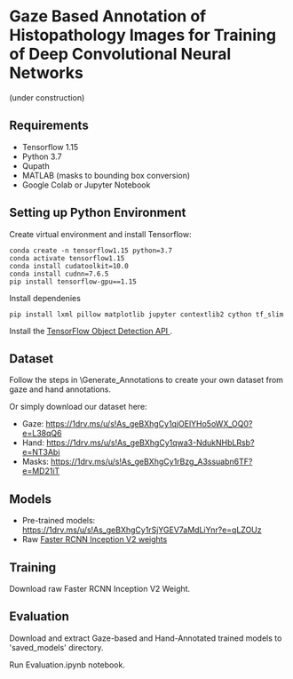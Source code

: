 # Gaze Based Annotation of Histopathology Images for Training of Deep Convolutional Neural Networks
(under construction)

## Requirements
- Tensorflow 1.15
- Python 3.7
- Qupath
- MATLAB (masks to bounding box conversion)
- Google Colab or Jupyter Notebook

## Setting up Python Environment
Create virtual environment and install Tensorflow:
```
conda create -n tensorflow1.15 python=3.7
conda activate tensorflow1.15
conda install cudatoolkit=10.0
conda install cudnn=7.6.5
pip install tensorflow-gpu==1.15
```
Install dependenies
```
pip install lxml pillow matplotlib jupyter contextlib2 cython tf_slim
```
Install the [TensorFlow Object Detection API ](https://github.com/tensorflow/models/blob/master/research/object_detection/g3doc/tf1.md).
## Dataset
Follow the steps in \Generate_Annotations to create your own dataset from gaze and hand annotations.

Or simply download our dataset here:

- Gaze: https://1drv.ms/u/s!As_geBXhgCy1qjOElYHo5oWX_OQ0?e=L38qQ6
- Hand: https://1drv.ms/u/s!As_geBXhgCy1qwa3-NdukNHbLRsb?e=NT3Abi
- Masks: https://1drv.ms/u/s!As_geBXhgCy1rBzg_A3ssuabn6TF?e=MD21iT

## Models
- Pre-trained models: https://1drv.ms/u/s!As_geBXhgCy1rSjYGEV7aMdLiYnr?e=qLZOUz
- Raw [Faster RCNN Inception V2 weights](http://download.tensorflow.org/models/object_detection/faster_rcnn_inception_v2_coco_2018_01_28.tar.gz) 

## Training
Download raw Faster RCNN Inception V2 Weight.

## Evaluation
Download and extract Gaze-based and Hand-Annotated trained models to 'saved_models' directory. <add link>

  Run Evaluation.ipynb notebook.
